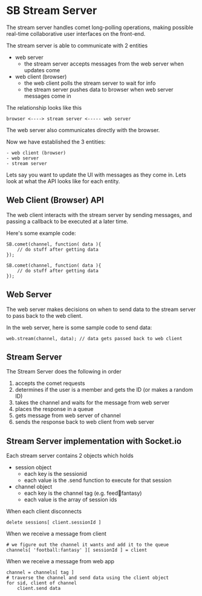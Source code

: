 SB Stream Server
======

The stream server handles comet long-polling operations, 
making possible real-time collaborative user interfaces on the front-end.

The stream server is able to communicate with 2 entities

- web server
	- the stream server accepts messages from the web server when updates come
- web client (browser)
	- the web client polls the stream server to wait for info
	- the stream server pushes data to browser when web server messages come in

The relationship looks like this

	browser <----> stream server <----- web server
	
The web server also communicates directly with the browser.

Now we have established the 3 entities:

	- web client (browser)
	- web server
	- stream server
	
Lets say you want to update the UI with messages as they come in.
Lets look at what the API looks like for each entity.

Web Client (Browser) API
-----------
The web client interacts with the stream server
by sending messages, and passing a callback to be 
executed at a later time.

Here's some example code:

	SB.comet(channel, function( data ){
		// do stuff after getting data
	});
	
	SB.comet(channel, function( data ){
		// do stuff after getting data
	});

Web Server
----------
The web server makes decisions on when to send data
to the stream server to pass back to the web client.

In the web server, here is some sample code to send data:

	web.stream(channel, data); // data gets passed back to web client
	
Stream Server
--------
The Stream Server does the following in order

1. accepts the comet requests
2. determines if the user is a member and gets the ID (or makes a random ID)
3. takes the channel and waits for the message from web server
4. places the response in a queue
5. gets message from web server of channel
6. sends the response back to web client from web server

Stream Server implementation with Socket.io
---------
Each stream server contains 2 objects which holds

- session object
	- each key is the sessionid
	- each value is the .send function to execute for that session
- channel object
	- each key is the channel tag (e.g. feed:football:fantasy)
	- each value is the array of session ids
	
When each client disconnects
	
	delete sessions[ client.sessionId ]
	
When we receive a message from client

	# we figure out the channel it wants and add it to the queue
	channels[ 'football:fantasy' ][ sessionId ] = client

When we receive a message from web app
	
	channel = channels[ tag ]
	# traverse the channel and send data using the client object
	for sid, client of channel
		client.send data